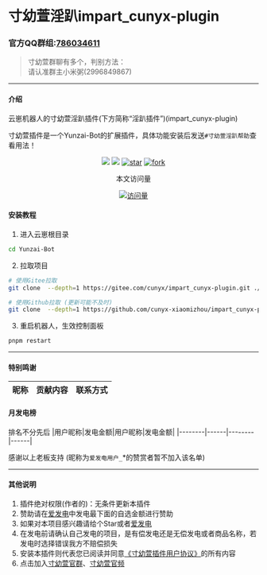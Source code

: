 </div>
 <h1>寸幼萱淫趴impart_cunyx-plugin</h1>
</div>

### 官方QQ群组:[786034611](http://qm.qq.com/cgi-bin/qm/qr?_wv=1027&k=RQmaaqjjBiZTN_w-XTYEXUaERnEwbOQ7&authKey=D1MpUlvFgxeR40I1JWm0Mb06INQOrqgyhZQdPSYy%2F465B%2BATVD2Z0O%2FioXJ%2BNfSu&noverify=0&group_code=786034611)
> 寸幼萱群聊有多个，判别方法：    
> 请认准群主小米粥(2996849867)    
---
#### 介绍
云崽机器人的寸幼萱淫趴插件(下方简称“淫趴插件”)(impart_cunyx-plugin)

寸幼萱插件是一个Yunzai-Bot的扩展插件，具体功能安装后发送`#寸幼萱淫趴帮助`查看用法！

<div>
<div align="center">

[![](https://img.shields.io/badge/cunyx-plugin-LightPink)](https://gitee.com/cunyx/impart_cunyx-plugin)
[![](https://img.shields.io/badge/Author-寸幼萱-DeepSkyBlue)](https://gitee.com/cunyx)
<a href='https://gitee.com/cunyx/impart_cunyx-plugin/stargazers'><img src='https://gitee.com/cunyx/impart_cunyx-plugin/badge/star.svg?theme=dark' alt='star'></img></a>
<a href='https://gitee.com/cunyx/impart_cunyx-plugin/members'><img src='https://gitee.com/cunyx/impart_cunyx-plugin/badge/fork.svg?theme=dark' alt='fork'></img></a>

<center>本文访问量</center>

[![访问量](https://profile-counter.glitch.me/impart_cunyx-plugin/count.svg)](https://gitee.com/cunyx/impart_cunyx-plugin.git)

</div>
</div>

#### 安装教程

1.  进入云崽根目录
```bash
cd Yunzai-Bot
```

2.  拉取项目
```bash
# 使用Gitee拉取
git clone  --depth=1 https://gitee.com/cunyx/impart_cunyx-plugin.git ./plugins/impart_cunyx-plugin/
```
```bash
# 使用Github拉取 (更新可能不及时)
git clone  --depth=1 https://github.com/cunyx-xiaomizhou/impart_cunyx-plugin.git ./plugins/impart_cunyx-plugin/
```

3.  重启机器人，生效控制面板
```bash
pnpm restart
```
---

####  特别鸣谢
|昵称|贡献内容|联系方式|
|---------|------------------|----------|

#### 月发电榜
排名不分先后
|用户昵称|发电金额|用户昵称|发电金额|
|--------|------|--------|------|


感谢以上老板支持
(昵称为`爱发电用户_`*的赞赏者暂不加入该名单)

---

#### 其他说明
1.   插件绝对权限(作者的)：无条件更新本插件
2.   赞助请在[爱发电](https://afdian.net/a/woxmz)中发电最下面的自选金额进行赞助
3.   如果对本项目感兴趣请给个Star或者[爱发电](https://afdian.net/a/woxmz)
4.   在发电前请确认自己发电的项目，是有偿发电还是无偿发电或者商品名称，若发电时选择错误我方不赔偿损失
5.   安装本插件则代表您已阅读并同意[《寸幼萱插件用户协议》](https://plugin.cunyx.cn/user_protocol.php)的所有内容
6.   点击加入[寸幼萱官群](https://qm.qq.com/cgi-bin/qm/qr?k=pNAKNGFJclE0zqHq68BP15_07GY6TzVM&authKey=ZIyd0wOdAQ+Z1ipwiQy82CQ1oDsNDaig/N5HCkIZ+zBAxNwkbuqVpTuMVYRZ+HLs&noverify=0&personal_qrcode_source=1001)、[寸幼萱官频](https://pd.qq.com/s/b6cnyjxfc)